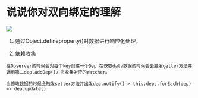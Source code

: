 # 说说你对双向绑定的理解

![](https://static.vue-js.com/e5369850-3ac9-11eb-85f6-6fac77c0c9b3.png)

1. 通过Object.defineproperty()对数据进行响应化处理。

2. 依赖收集
```
在Observer的时候会对每个key创建一个Dep,在获取data数据的时候会去触发getter方法并调用第二dep.addDep()方法收集对应的Watcher。

当修改数据的时候会触发setter方法并出发dep.notify()-> this.deps.forEach(dep) => dep.update()
```